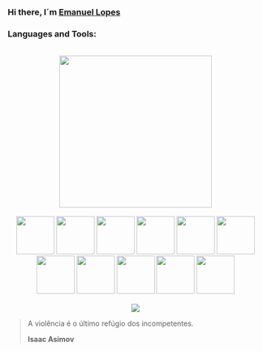 ### Hi there, I´m <a href="https://github.com/lopessx">Emanuel Lopes</a>

### Languages and Tools:

<br>
  <div align="center">
    <img src="https://github-readme-stats.vercel.app/api/top-langs/?username=lopessx&theme=chartreuse-dark" width="300em"/>
  </div>
<br>
<div align="center">
  <img loading="lazy" src="https://cdn.jsdelivr.net/gh/devicons/devicon@latest/icons/laravel/laravel-original.svg" width="75" height="75" />
  <img loading="lazy" src="https://cdn.jsdelivr.net/gh/devicons/devicon@latest/icons/livewire/livewire-original-wordmark.svg" width="75" height="75" />
  <img loading="lazy" src="https://cdn.jsdelivr.net/gh/devicons/devicon@latest/icons/lumen/lumen-original.svg" width="75" height="75" />
  <img loading="lazy" src="https://cdn.jsdelivr.net/gh/devicons/devicon@latest/icons/vuejs/vuejs-original-wordmark.svg" width="75" height="75" />
  <img loading="lazy" src="https://cdn.jsdelivr.net/gh/devicons/devicon@latest/icons/quasar/quasar-plain-wordmark.svg" width="75" height="75" />
  <img loading="lazy" src="https://cdn.jsdelivr.net/gh/devicons/devicon@latest/icons/postgresql/postgresql-original-wordmark.svg" width="75" height="75" />
  <img loading="lazy" src="https://cdn.jsdelivr.net/gh/devicons/devicon@latest/icons/mariadb/mariadb-original-wordmark.svg" width="75" height="75" />
  <img loading="lazy" src="https://cdn.jsdelivr.net/gh/devicons/devicon@latest/icons/amazonwebservices/amazonwebservices-original-wordmark.svg" width="75" height="75" />
  <img loading="lazy" src="https://cdn.jsdelivr.net/gh/devicons/devicon@latest/icons/oracle/oracle-original.svg" width="75" height="75" />
  <img loading="lazy" src="https://cdn.jsdelivr.net/gh/devicons/devicon@latest/icons/java/java-original-wordmark.svg" width="75" height="75" />
  <img loading="lazy" src="https://cdn.jsdelivr.net/gh/devicons/devicon@latest/icons/javascript/javascript-original.svg" width="75" height="75" />
</div>
<br>
<div  align="center"> 
  <a href="https://www.linkedin.com/in/jose-emanuel-478899143/" target="_blank"><img src="https://img.shields.io/badge/-LinkedIn-%230077B5?style=for-the-badge&logo=linkedin&logoColor=white" target="_blank"></a>
</div>

> A violência é o último refúgio dos incompetentes.
>
> <b>Isaac Asimov<b>
